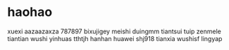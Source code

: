 # haohao
xuexi
aazaazaxza
787897
bixujigey
meishi
duingmm
tiantsui
tuip
zenmele
tiantian
wushi
yinhuas
tthtjh
hanhan
huawei
shj918
tianxia
wushisf
lingyap
